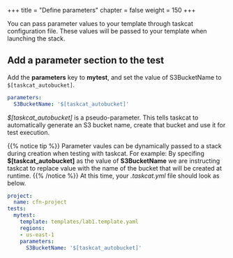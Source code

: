 +++
title = "Define parameters"
chapter = false
weight = 150
+++

You can pass parameter values to your template through taskcat configuration file. These values will be passed to your template when launching the stack.

## Add a parameter section to the test

Add the **parameters** key to **mytest**, and set the value of S3BucketName to `$[taskcat_autobucket]`. 

```yaml
parameters: 
  S3BucketName: '$[taskcat_autobucket]'
```

*$[taskcat_autobucket]* is a pseudo-parameter. This tells taskcat to automatically generate an S3 bucket name, create that bucket and use it for test execution.

{{% notice tip %}}
Parameter vaules can be dynamically passed to a stack during creation when testing with taskcat. For example: By specifing **$[taskcat_autobucket]** as the value of **S3BucketName** we are instructing taskcat to replace value with the name of the bucket that will be created at runtime.
{{% /notice %}}
At this time, your *.taskcat.yml* file should look as below.

```yaml
project:
  name: cfn-project
tests:
  mytest:
    template: templates/lab1.template.yaml
    regions:
    - us-east-1
    parameters: 
      S3BucketName: '$[taskcat_autobucket]'
```

